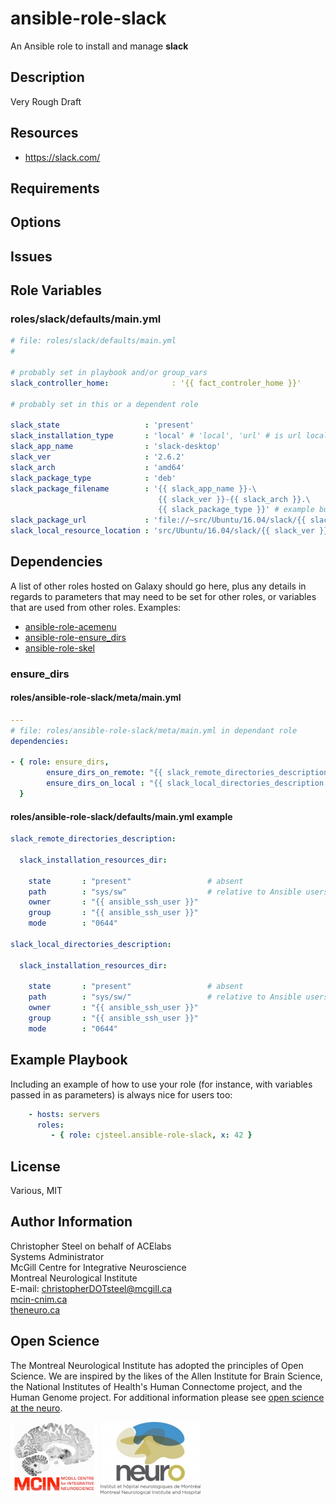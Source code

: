 
ansible-role-slack
=======================

An Ansible role to install and manage **slack**


Description
-----------

Very Rough Draft


Resources
---------

-  https://slack.com/



Requirements
------------




Options
-------


Issues
------


Role Variables
--------------

### roles/slack/defaults/main.yml

```yaml
# file: roles/slack/defaults/main.yml
#

# probably set in playbook and/or group_vars
slack_controller_home:              : '{{ fact_controler_home }}'

# probably set in this or a dependent role

slack_state                   : 'present'
slack_installation_type       : 'local' # 'local', 'url' # is url local or remote.
slack_app_name                : 'slack-desktop'
slack_ver                     : '2.6.2'
slack_arch                    : 'amd64'
slack_package_type            : 'deb'
slack_package_filename	      : '{{ slack_app_name }}-\
                                 {{ slack_ver }}-{{ slack_arch }}.\
                                 {{ slack_package_type }}' # example builds "slack-desktop-2.6.2-amd64.deb"
slack_package_url             : 'file://~src/Ubuntu/16.04/slack/{{ slack_ver }}/{{ slack_package_filename }}'
slack_local_resource_location : 'src/Ubuntu/16.04/slack/{{ slack_ver }}/{{ slack_package_filename }}
```


Dependencies
------------

A list of other roles hosted on Galaxy should go here, plus any details in regards to parameters that may need to be set for other roles, or variables that are used from other roles. Examples:

* [ ansible-role-acemenu ]( https://github.com/cjsteel/ansible-role-acemenu )
* [ ansible-role-ensure_dirs ]( https://github.com/csteel/ansible-role-ensure_dirs )
* [ ansible-role-skel ]( https://github.com/csteel/ansible-role-skel )

### ensure_dirs

#### roles/ansible-role-slack/meta/main.yml

```yaml
---
# file: roles/ansible-role-slack/meta/main.yml in dependant role
dependencies:

- { role: ensure_dirs, 
        ensure_dirs_on_remote: "{{ slack_remote_directories_description }}",
        ensure_dirs_on_local : "{{ slack_local_directories_description }}"
  }
```

#### roles/ansible-role-slack/defaults/main.yml example

```yaml
slack_remote_directories_description:

  slack_installation_resources_dir:

    state       : "present"					# absent
    path        : "sys/sw"					# relative to Ansible users home
    owner       : "{{ ansible_ssh_user }}"
    group       : "{{ ansible_ssh_user }}"
    mode        : "0644"

slack_local_directories_description:

  slack_installation_resources_dir:

    state       : "present"					# absent
    path        : "sys/sw/" 				# relative to Ansible users home dir
    owner       : "{{ ansible_ssh_user }}"
    group       : "{{ ansible_ssh_user }}"
    mode        : "0644"
```


Example Playbook
----------------

Including an example of how to use your role (for instance, with variables passed in as parameters) is always nice for users too:

```yaml
    - hosts: servers
      roles:
         - { role: cjsteel.ansible-role-slack, x: 42 }
```



## License

Various, MIT



## Author Information

Christopher Steel on behalf of ACElabs  
Systems Administrator  
McGill Centre for Integrative Neuroscience  
Montreal Neurological Institute  
E-mail: christopherDOTsteel@mcgill.ca  
[mcin-cnim.ca](http://mcin-cnim.ca/)    
[theneuro.ca](http://www.mcgill.ca/neuro/)   

## Open Science

The Montreal Neurological Institute has adopted the principles of Open Science. We are inspired by the likes of the Allen Institute for Brain Science, the National Institutes of Health's Human Connectome project, and the Human Genome project. For additional information please see [open science at the neuro]( https://www.mcgill.ca/neuro/open-science-0).





![MCIN](imgs/mcin-logo-brain-140x116.png)          ![neuro](imgs/neuro-logo-160x116.png)  